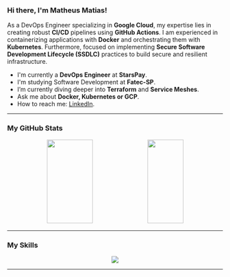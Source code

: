 ### Hi there, I'm Matheus Matias!

As a DevOps Engineer specializing in **Google Cloud**, my expertise lies in creating robust **CI/CD** pipelines using **GitHub Actions**. I am experienced in containerizing applications with **Docker** and orchestrating them with **Kubernetes**. Furthermore, focused on implementing **Secure Software Development Lifecycle (SSDLC)** practices to build secure and resilient infrastructure.

- I'm currently a **DevOps Engineer** at **StarsPay**.
- I'm studying Software Development at **Fatec-SP**.
- I’m currently diving deeper into **Terraform** and **Service Meshes**.
- Ask me about **Docker, Kubernetes or GCP**.
- How to reach me: [LinkedIn](https://www.linkedin.com/in/matheusoms/).

---

### My GitHub Stats

 <div align="center">  
  <img width="46%" height="195px" src="https://github-readme-stats.vercel.app/api?username=matheusoms&theme=dark&show_icons=true&hide_border=true&count_private=true" />
  <img width="41%" height="195px" src="https://github-readme-stats.vercel.app/api/top-langs/?username=matheusoms&theme=dark&show_icons=true&hide_border=true&layout=compact" /> 
</div>

 ---
 
### My Skills

<p align="center">
  <a href="https://skillicons.dev">
    <img src="https://skillicons.dev/icons?i=linux,github,githubactions,bash,py,grafana,gcp,cloudflare,firebase,mysql,mongodb,git,docker,kubernetes,nginx" />
  </a>
</p>

---
